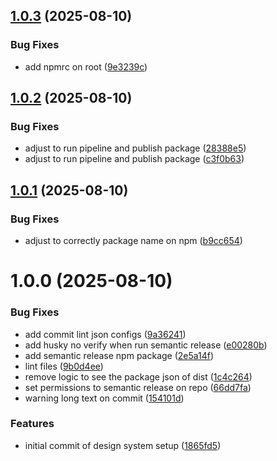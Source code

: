 ## [1.0.3](https://github.com/RodrigoBLima/ds-web-components/compare/v1.0.2...v1.0.3) (2025-08-10)


### Bug Fixes

* add npmrc on root ([9e3239c](https://github.com/RodrigoBLima/ds-web-components/commit/9e3239c50f020c9a5f5d8f20979135e5a620a228))

## [1.0.2](https://github.com/RodrigoBLima/ds-web-components/compare/v1.0.1...v1.0.2) (2025-08-10)


### Bug Fixes

* adjust to run pipeline and publish package ([28388e5](https://github.com/RodrigoBLima/ds-web-components/commit/28388e5a2775d8d40fbb07c9576506bbbbe7fd50))
* adjust to run pipeline and publish package ([c3f0b63](https://github.com/RodrigoBLima/ds-web-components/commit/c3f0b63b7f7c630760b70cebb04c89504bc8e21d))

## [1.0.1](https://github.com/RodrigoBLima/ds-web-components/compare/v1.0.0...v1.0.1) (2025-08-10)


### Bug Fixes

* adjust to correctly package name on npm ([b9cc654](https://github.com/RodrigoBLima/ds-web-components/commit/b9cc6544c2775205190d26fce692717297df458a))

# 1.0.0 (2025-08-10)


### Bug Fixes

* add commit lint json configs ([9a36241](https://github.com/RodrigoBLima/ds-web-components/commit/9a36241c0988e0cec52a592eecb102c24bac8dc7))
* add husky no verify when run semantic release ([e00280b](https://github.com/RodrigoBLima/ds-web-components/commit/e00280b278bbfacb769d660bdfb6ccd9189c38b9))
* add semantic release npm package ([2e5a14f](https://github.com/RodrigoBLima/ds-web-components/commit/2e5a14fad060be0cf9ea94d7853078af886fa10b))
* lint files ([9b0d4ee](https://github.com/RodrigoBLima/ds-web-components/commit/9b0d4ee00d909406c549cb39b6b03f2056f3a7cf))
* remove logic to see the package json of dist ([1c4c264](https://github.com/RodrigoBLima/ds-web-components/commit/1c4c26411dd6e5eeee33c9ea227fa5db8582835b))
* set permissions to semantic release on repo ([66dd7fa](https://github.com/RodrigoBLima/ds-web-components/commit/66dd7fab9bc51ab063fd500ae3cfca5d00754956))
* warning long text on commit ([154101d](https://github.com/RodrigoBLima/ds-web-components/commit/154101d58da65daa1ae0bb62df923badf2fad294))


### Features

* initial commit of design system setup ([1865fd5](https://github.com/RodrigoBLima/ds-web-components/commit/1865fd52c83074af68881efaa88614fd7da47af2))
